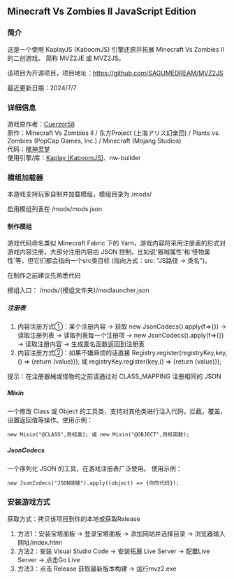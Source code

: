 ## Minecraft Vs Zombies II JavaScript Edition

### 简介

这是一个使用 KaplayJS (KaboomJS) 引擎还原并拓展 Minecraft Vs Zombies II 的二创游戏。
简称 MVZ2JE 或 MVZ2JS。

该项目为开源项目，项目地址：https://github.com/SAGUMEDREAM/MVZ2JS

最近更新日期：2024/7/7

### 详细信息
游戏原作者：[Cuerzor58](https://space.bilibili.com/348514)<br>
原作：Minecraft Vs Zombies II / 东方Project (上海アリス幻楽団) / Plants vs. Zombies (PopCap Games, Inc.) / Minecraft (Mojang Studios)<br>
代码：[稀神灵梦](https://space.bilibili.com/158597454)<br>
使用引擎/库：[Kaplay (KaboomJS)](https://kaplayjs.com/)、nw-builder

### 模组加载器
本游戏支持玩家自制并加载模组，模组目录为 /mods/

启用模组列表在 /mods/mods.json

#### 制作模组
游戏代码命名类似 Minecraft Fabric 下的 Yarn，游戏内容将采用注册表的形式对游戏内容注册，大部分注册内容由 JSON 控制，比如说'器械属性'和'怪物属性'等，但它们都会指向一个src类目标 (指向方式：src: "JS路径 -> 类名")。

在制作之前建议先熟悉代码

模组入口： /mods/{模组文件夹}/modlauncher.json

##### 注册表
1. 内容注册方式①：某个注册内容 -> 获取 new JsonCodecs().apply(f=>{}) -> 读取注册列表 -> 读取列表每一个注册项 -> new JsonCodecs().apply(f=>{}) -> 读取注册内容 -> 生成匿名函数返回到注册表
2. 内容注册方式②：如果不嫌麻烦的话直接 Registry.register(registryKey,key,() => {return (value)}); 或 registryKey.register(key,() => {return (value)});

提示：在注册器械或怪物的之前请通过对 CLASS_MAPPING 注册相同的 JSON

##### Mixin
一个修改 Class 或 Object 的工具类，支持对其他类进行注入代码，拦截，覆盖，设置返回值等操作。使用示例：

    new Mixin("@CLASS",目标类); 或 new Mixin("@OBJECT",目标函数);

##### JsonCodecs
一个序列化 JSON 的工具，在游戏注册表广泛使用。 使用示例：

    new JsonCodecs("JSON链接").apply((object) => {你的代码});

### 安装游戏方式
获取方式：拷贝该项目到你的本地或获取Release
1. 方法1：安装宝塔面板 -> 登录宝塔面板 -> 添加网站并选择目录 -> 浏览器输入 网址/index.html
2. 方法2：安装 Visual Studio Code -> 安装拓展 Live Server -> 配置Live Server -> 点击Go Live
3. 方法3：点击 Release 获取最新版本构建 -> 运行mvz2.exe